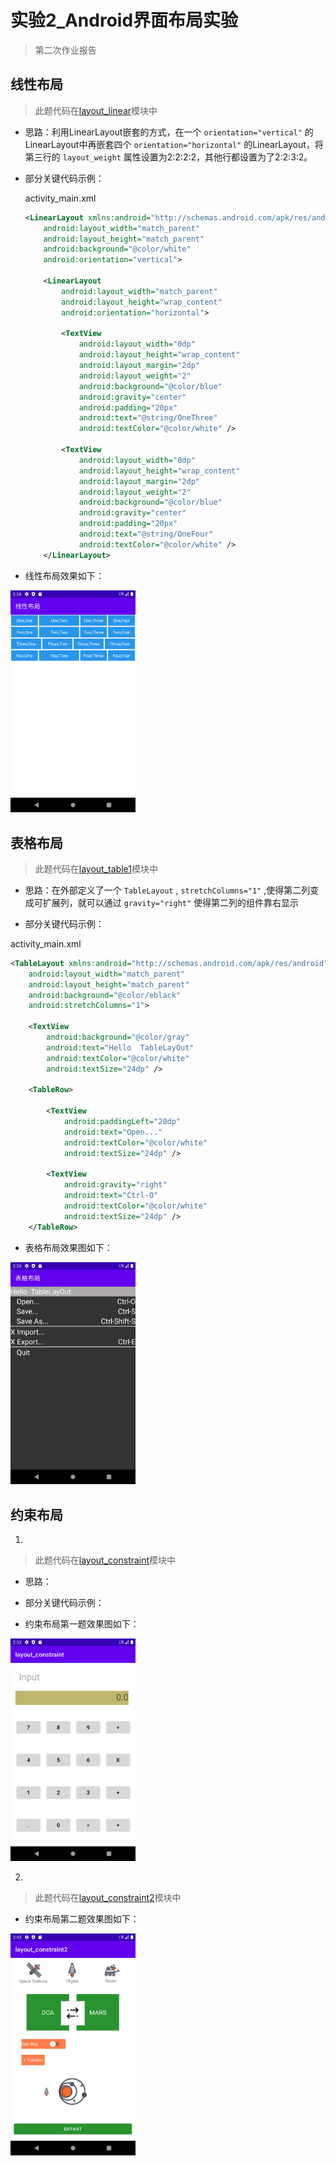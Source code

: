 # 实验2_Android界面布局实验
> 第二次作业报告
## 线性布局
> 此题代码在[layout_linear](layout_linear)模块中
- 思路：利用LinearLayout嵌套的方式，在一个 `orientation="vertical"` 的LinearLayout中再嵌套四个 `orientation="horizontal"` 的LinearLayout，将第三行的 `layout_weight` 属性设置为2:2:2:2，其他行都设置为了2:2:3:2。

- 部分关键代码示例：

  activity_main.xml

  ```xml
  <LinearLayout xmlns:android="http://schemas.android.com/apk/res/android"
      android:layout_width="match_parent"
      android:layout_height="match_parent"
      android:background="@color/white"
      android:orientation="vertical">
  
      <LinearLayout
          android:layout_width="match_parent"
          android:layout_height="wrap_content"
          android:orientation="horizontal">
  
          <TextView
              android:layout_width="0dp"
              android:layout_height="wrap_content"
              android:layout_margin="2dp"
              android:layout_weight="2"
              android:background="@color/blue"
              android:gravity="center"
              android:padding="20px"
              android:text="@string/OneThree"
              android:textColor="@color/white" />
  
          <TextView
              android:layout_width="0dp"
              android:layout_height="wrap_content"
              android:layout_margin="2dp"
              android:layout_weight="2"
              android:background="@color/blue"
              android:gravity="center"
              android:padding="20px"
              android:text="@string/OneFour"
              android:textColor="@color/white" />
      </LinearLayout>
  ```

- 线性布局效果如下：

<img src="pic\img.png" width="200px"/>

## 表格布局
> 此题代码在[layout_table1](layout_table1)模块中
- 思路：在外部定义了一个 `TableLayout` , `stretchColumns="1"` ,使得第二列变成可扩展列，就可以通过 `gravity="right"` 使得第二列的组件靠右显示

-  部分关键代码示例：

  activity_main.xml

  ```xml
  <TableLayout xmlns:android="http://schemas.android.com/apk/res/android"
      android:layout_width="match_parent"
      android:layout_height="match_parent"
      android:background="@color/eblack"
      android:stretchColumns="1">
  
      <TextView
          android:background="@color/gray"
          android:text="Hello  TableLayOut"
          android:textColor="@color/white"
          android:textSize="24dp" />
  
      <TableRow>
  
          <TextView
              android:paddingLeft="20dp"
              android:text="Open..."
              android:textColor="@color/white"
              android:textSize="24dp" />
  
          <TextView
              android:gravity="right"
              android:text="Ctrl-O"
              android:textColor="@color/white"
              android:textSize="24dp" />
      </TableRow>
  ```

- 表格布局效果图如下：
<img src="pic\img_1.png" width="200px">

## 约束布局

1. 
> 此题代码在[layout_constraint](layout_constraint)模块中
- 思路：
- 部分关键代码示例：

- 约束布局第一题效果图如下：
<img src="pic\img_2.png" width="200px"/>

2. 
> 此题代码在[layout_constraint2](layout_constraint2)模块中
- 约束布局第二题效果图如下：
<img src="pic\img_3.png" width="200px"/>